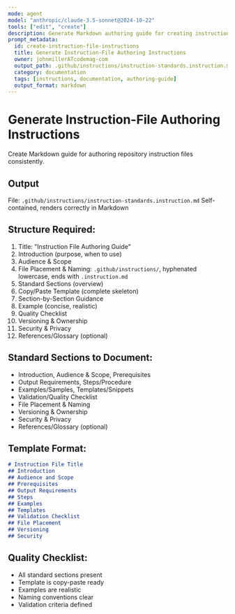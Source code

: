 ```yaml
---
mode: agent
model: "anthropic/claude-3.5-sonnet@2024-10-22"
tools: ["edit", "create"]
description: Generate Markdown authoring guide for creating instruction files
prompt_metadata:
  id: create-instruction-file-instructions
  title: Generate Instruction-File Authoring Instructions
  owner: johnmillerATcodemag-com
  output_path: .github/instructions/instruction-standards.instruction.md
  category: documentation
  tags: [instructions, documentation, authoring-guide]
  output_format: markdown
---
```


# Generate Instruction-File Authoring Instructions

Create Markdown guide for authoring repository instruction files consistently.

## Output
File: `.github/instructions/instruction-standards.instruction.md`
Self-contained, renders correctly in Markdown

## Structure Required:
1. Title: "Instruction File Authoring Guide"
2. Introduction (purpose, when to use)
3. Audience & Scope
4. File Placement & Naming: `.github/instructions/`, hyphenated lowercase, ends with `.instruction.md`
5. Standard Sections (overview)
6. Copy/Paste Template (complete skeleton)
7. Section-by-Section Guidance
8. Example (concise, realistic)
9. Quality Checklist
10. Versioning & Ownership
11. Security & Privacy
12. References/Glossary (optional)

## Standard Sections to Document:
- Introduction, Audience & Scope, Prerequisites
- Output Requirements, Steps/Procedure
- Examples/Samples, Templates/Snippets
- Validation/Quality Checklist
- File Placement & Naming
- Versioning & Ownership
- Security & Privacy
- References/Glossary (optional)

## Template Format:
````markdown
# Instruction File Title
## Introduction
## Audience and Scope
## Prerequisites
## Output Requirements
## Steps
## Examples
## Templates
## Validation Checklist
## File Placement
## Versioning
## Security
````

## Quality Checklist:
- All standard sections present
- Template is copy-paste ready
- Examples are realistic
- Naming conventions clear
- Validation criteria defined
